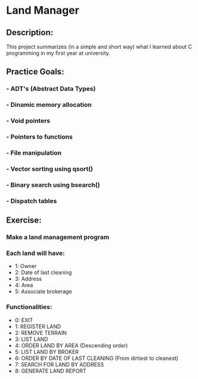 # Land Manager

## Description: 
This project summarizes (in a simple and short way) what I learned about C programming in my first year at university.

## Practice Goals:
### - ADT's (Abstract Data Types)
### - Dinamic memory allocation
### - Void pointers
### - Pointers to functions
### - File manipulation
### - Vector sorting using qsort()
### - Binary search using bsearch()
### - Dispatch tables

## Exercise:
### Make a land management program
### Each land will have:
- 1: Owner
- 2: Date of last cleaning
- 3: Address
- 4: Area
- 5: Associate brokerage

### Functionalities:
- 0: EXIT
- 1: REGISTER LAND
- 2: REMOVE TERRAIN 
- 3: LIST LAND
- 4: ORDER LAND BY AREA (Descending order)
- 5: LIST LAND BY BROKER
- 6: ORDER BY DATE OF LAST CLEANING (From dirtiest to cleanest)
- 7: SEARCH FOR LAND BY ADDRESS
- 8: GENERATE LAND REPORT